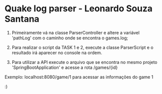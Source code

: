 # Quake log parser - Leonardo Souza Santana


1) Primeiramente vá na classe ParserController e altere a variável 'pathLog' com o caminho onde se encontra o games.log;

2) Para realizar o script da TASK 1 e 2, execute a classe ParserScript e o resultado irá aparecer no console na ordem.

3) Para utilizar a API execute o arquivo que se encontra no mesmo projeto 'SpringBootApplication' e acesse a rota /games/{id}

Exemplo: localhost:8080/game/1 para acessar as informações do game 1

:)


